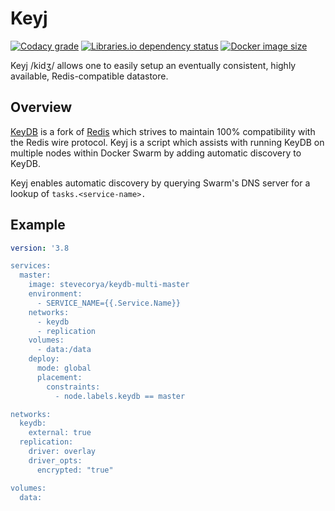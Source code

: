 # Keyj

[![Codacy grade](https://img.shields.io/codacy/grade/62ddb4351baf4fff8c0aec3c9d71d969?style=flat-square)](https://app.codacy.com/gh/stevecorya/keyj/dashboard)
[![Libraries.io dependency status](https://img.shields.io/librariesio/github/stevecorya/keyj?style=flat-square)](https://libraries.io/github/stevecorya/keyj)
[![Docker image size](https://img.shields.io/docker/image-size/stevecorya/keyj?style=flat-square)](https://hub.docker.com/r/stevecorya/keyj)

Keyj /kidʒ/ allows one to easily setup an eventually consistent, highly available, Redis-compatible datastore.

## Overview
[KeyDB](https://keydb.dev/) is a fork of [Redis](https://redis.io/) which strives to maintain 100% compatibility with the Redis wire protocol. Keyj is a script which assists with running KeyDB on multiple nodes within Docker Swarm by adding automatic discovery to KeyDB.

Keyj enables automatic discovery by querying Swarm's DNS server for a lookup of ```tasks.<service-name>.``` 

## Example
```yaml
version: '3.8

services:
  master: 
    image: stevecorya/keydb-multi-master
    environment:
      - SERVICE_NAME={{.Service.Name}}  
    networks:
      - keydb
      - replication
    volumes:
      - data:/data
    deploy:
      mode: global
      placement:
        constraints:
          - node.labels.keydb == master

networks:
  keydb:
    external: true
  replication:
    driver: overlay
    driver_opts:
      encrypted: "true"

volumes:
  data:
```

